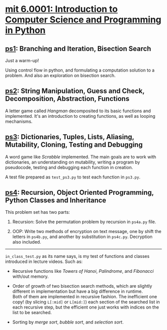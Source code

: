 # [mit 6.0001: Introduction to Computer Science and Programming in Python](https://www.google.com/url?sa=t&rct=j&q=&esrc=s&source=web&cd=&cad=rja&uact=8&ved=2ahUKEwjyj5eygMr9AhWMyqQKHYZDA-wQFnoECA0QAQ&url=https%3A%2F%2Focw.mit.edu%2Fcourses%2F6-0001-introduction-to-computer-science-and-programming-in-python-fall-2016%2F&usg=AOvVaw0Ou2egTvV-U78H7xjzTSKd)

## [ps1](https://ocw.mit.edu/courses/6-0001-introduction-to-computer-science-and-programming-in-python-fall-2016/8cf75481d7047180c386de3e485bd050_MIT6_0001F16_ps1.pdf): Branching and Iteration, Bisection Search

Just a warm-up!

Using control flow in python, and formulating a computation solution to a problem. And also an exploration on bisection search.


## [ps2](https://ocw.mit.edu/courses/6-0001-introduction-to-computer-science-and-programming-in-python-fall-2016/resources/ps2/): String Manipulation, Guess and Check, Decomposition, Abstraction, Functions

A letter game called *Hangman* decomposited to its basic functions and implemented. It's an introduction to creating functions, as well as looping mechanisms.


## [ps3](https://ocw.mit.edu/courses/6-0001-introduction-to-computer-science-and-programming-in-python-fall-2016/resources/ps3/): Dictionaries, Tuples, Lists, Aliasing, Mutability, Cloning, Testing and Debugging

A word game like *Scrabble* implemented. The main goals are to work with dictionaries, an understanding on mutability, writing a program by pseudocode, testing and debugging each function in creation.

A test file prepared as `test_ps3.py` to test each function in `ps3.py`.


## [ps4](https://ocw.mit.edu/courses/6-0001-introduction-to-computer-science-and-programming-in-python-fall-2016/resources/ps4/): Recursion, Object Oriented Programming, Python Classes and Inheritance

This problem set has two parts:

1. Recursion: Solve the permutation problem by recursion in `ps4a.py` file.

2. OOP: Write two methods of encryption on text message, one by shift the letters in `ps4b.py`, and another by substitution in `ps4c.py`. Decryption also included.

---

`in_class_test.py` as its name says, is my test of functions and classes introduced in lecture videos. Such as:

* Recursive functions like *Towers of Hanoi*, *Palindrome*, and *Fibonacci* with/out memory.

* Order of growth of two bisection search methods, which are slightly different in implementation but have a big difference in runtime.<br>
Both of them are implemented in recursive fashion. The inefficient one copy! (by slicing `L[:mid]` or `L[mid:]`) each section of the searched list in each recursive step, but the efficient one just works with indices on the list to be searched.

* Sorting by *merge sort*, *bubble sort*, and *selection sort*.
